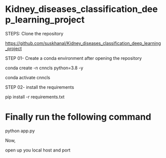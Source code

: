 # Kidney_diseases_classification_deep_learning_project

STEPS:
Clone the repository

https://github.com/suskhanal/Kidney_diseases_classification_deep_learning_project

STEP 01- Create a conda environment after opening the repository

conda create -n cnncls python=3.8 -y

conda activate cnncls


STEP 02- install the requirements

pip install -r requirements.txt

# Finally run the following command
python app.py

Now,

open up you local host and port
